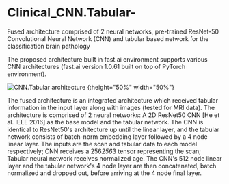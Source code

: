 # Clinical_CNN.Tabular-
Fused architecture comprised of 2 neural networks, pre-trained ResNet-50 Convolutional Neural Network (CNN) and tabular based network for the classification brain pathology

The proposed architecture built in fast.ai environment supports various CNN architectures (fast.ai version 1.0.61 built on top of PyTorch environment).

![CNN.Tabular architecture](https://github.com/artzimy/Clinical_CNN.Tabular-/blob/main/Clinical_CNN.Tabular.png) {:height="50%" width="50%"}

The fused architecture is an integrated architecture which received tabular information in the input layer along with images (tested for MRI data). The architecture is comprised of 2 neural networks: A 2D ResNet50 CNN [He et al. IEEE 2016] as the base model and the tabular network. The CNN is identical to ResNet50's architecture up until the linear layer, and the tabular network consists of batch-norm embedding layer followed by a 4 node linear layer. The inputs are the scan and tabular data to each model respectively; CNN receives a 256*256*3 tensor representing the scan; Tabular neural network receives normalized age. The CNN's 512 node linear layer and the tabular network's 4 node layer are then concatenated, batch normalized and dropped out, before arriving at the 4 node final layer.
